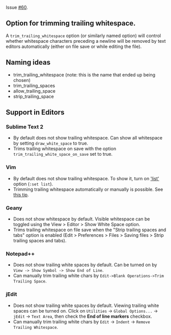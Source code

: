 Issue [#60](https://github.com/editorconfig/editorconfig/issues/60).

## Option for trimming trailing whitespace.

A `trim_trailing_whitespace` option (or similarly named option) will control whether whitespace characters preceding a newline will be removed by text editors automatically (either on file save or while editing the file).

## Naming ideas

- trim_trailing_whitespace (note: this is the name that ended up being chosen)
- trim_trailing_spaces
- allow_trailing_space
- strip_trailing_space

## Support in Editors

### Sublime Text 2

- By default does not show trailing whitespace. Can show all whitespace by setting `draw_white_space` to true.
- Trims trailing whitespace on save with the option `trim_trailing_white_space_on_save` set to true.

### Vim

- By default does not show trailing whitespace. To show it, turn on ['list'](http://vimdoc.sourceforge.net/htmldoc/options.html#%27list%27) option (`:set list`).
- Trimming trailing whitespace automatically or manually is possible. See [this tip](http://vim.wikia.com/wiki/Remove_unwanted_spaces).

### Geany

- Does not show whitespace by default. Visible whitespace can be toggled using the View > Editor > Show White Space option.
- Trims trailing whitespace on file save when the "Strip trailing spaces and tabs" option is enabled (Edit > Preferences > Files > Saving files > Strip trailing spaces and tabs).

### Notepad++

- Does not show trailing white spaces by default. Can be turned on by `View -> Show Symbol -> Show End of Line`.
- Can manually trim trailing white chars by `Edit->Blank Operations->Trim Trailing Space`.

### jEdit

- Does not show trailing white spaces by default. Viewing trailing white spaces can be turned on. Click on `Utilities` -> `Global Options...` -> `jEdit` -> `Text Area`, then check the **End of line markers** checkbox.
- Can manually trim trailing white chars by `Edit` -> `Indent` -> `Remove Trailing Whitespace`.
